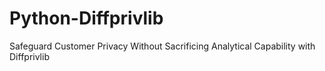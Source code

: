 # Python-Diffprivlib
Safeguard Customer Privacy Without Sacrificing Analytical Capability with Diffprivlib
